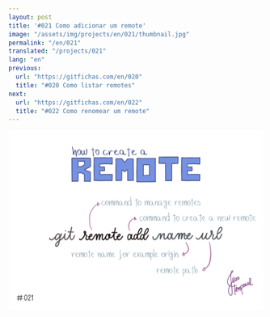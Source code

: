 ```yaml
---
layout: post
title: '#021 Como adicionar um remote'
image: "/assets/img/projects/en/021/thumbnail.jpg"
permalink: "/en/021"
translated: "/projects/021"
lang: "en"
previous:
  url: "https://gitfichas.com/en/020"
  title: "#020 Como listar remotes"
next:
  url: "https://gitfichas.com/en/022"
  title: "#022 Como renomear um remote"
---
```


<img alt="Use git remote add nome url para adicionar um novo remote no seu projeto" src="/assets/img/projects/en/021/full.jpg">